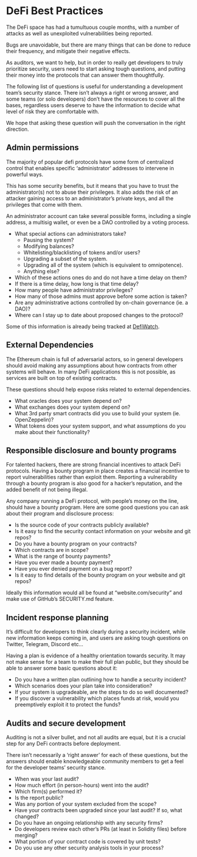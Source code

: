 # DeFi Best Practices



The DeFi space has had a tumultuous couple months, with a number of attacks as well as unexploited vulnerabilities being reported.

Bugs are unavoidable, but there are many things that can be done to reduce their frequency, and mitigate their negative effects.

As auditors, we want to help, but in order to really get developers to truly prioritize security, users need to start asking tough questions, and putting their money into the protocols that can answer them thoughtfully.

The following list of questions is useful for understanding a development team’s security stance. There isn’t always a right or wrong answer, and some teams \(or solo developers\) don’t have the resources to cover all the bases, regardless users deserve to have the information to decide what level of risk they are comfortable with.

We hope that asking these question will push the conversation in the right direction.

## Admin permissions

The majority of popular defi protocols have some form of centralized control that enables specific ‘administrator’ addresses to intervene in powerful ways.

This has some security benefits, but it means that you have to trust the administrator\(s\) not to abuse their privileges. It also adds the risk of an attacker gaining access to an administrator’s private keys, and all the privileges that come with them.

An administrator account can take several possible forms, including a single address, a multisig wallet, or even be a DAO controlled by a voting process.

* What special actions can administrators take?
  * Pausing the system?
  * Modifying balances?
  * Whitelisting/blacklisting of tokens and/or users?
  * Upgrading a subset of the system.
  * Upgrading all of the system \(which is equivalent to omnipotence\).
  * Anything else?
* Which of these actions ones do and do not have a time delay on them?
* If there is a time delay, how long is that time delay?
* How many people have administrator privileges?
* How many of those admins must approve before some action is taken?
* Are any administrative actions controlled by on-chain governance \(ie. a DAO\)?
* Where can I stay up to date about proposed changes to the protocol?

Some of this information is already being tracked at [DefiWatch](https://defiwatch.net/admin-key-config-and-opsec/project-reviews).

## External Dependencies

The Ethereum chain is full of adversarial actors, so in general developers should avoid making any assumptions about how contracts from other systems will behave. In many DeFi applications this is not possible, as services are built on top of existing contracts.

These questions should help expose risks related to external dependencies.

* What oracles does your system depend on?
* What exchanges does your system depend on?
* What 3rd party smart contracts did you use to build your system \(ie. OpenZeppelin\)?
* What tokens does your system support, and what assumptions do you make about their functionality?

## Responsible disclosure and bounty programs

For talented hackers, there are strong financial incentives to attack DeFi protocols. Having a bounty program in place creates a financial incentive to report vulnerabilities rather than exploit them. Reporting a vulnerability through a bounty program is also good for a hacker’s reputation, and the added benefit of not being illegal.

Any company running a DeFi protocol, with people’s money on the line, should have a bounty program. Here are some good questions you can ask about their program and disclosure process:

* Is the source code of your contracts publicly available?
* Is it easy to find the security contact information on your website and git repos?
* Do you have a bounty program on your contracts?
* Which contracts are in scope?
* What is the range of bounty payments?
* Have you ever made a bounty payment?
* Have you ever denied payment on a bug report?
* Is it easy to find details of the bounty program on your website and git repos?

Ideally this information would all be found at “website.com/security” and make use of GitHub’s SECURITY.md feature.

## Incident response planning

It’s difficult for developers to think clearly during a security incident, while new information keeps coming in, and users are asking tough questions on Twitter, Telegram, Discord etc…

Having a plan is evidence of a healthy orientation towards security. It may not make sense for a team to make their full plan public, but they should be able to answer some basic questions about it:

* Do you have a written plan outlining how to handle a security incident?
* Which scenarios does your plan take into consideration?
* If your system is upgradeable, are the steps to do so well documented?
* If you discover a vulnerability which places funds at risk, would you preemptively exploit it to protect the funds?

## Audits and secure development

Auditing is not a silver bullet, and not all audits are equal, but it is a crucial step for any DeFi contracts before deployment.

There isn’t necessarily a ‘right answer’ for each of these questions, but the answers should enable knowledgeable community members to get a feel for the developer teams’ security stance.

* When was your last audit?
* How much effort \(in person-hours\) went into the audit?
* Which firm\(s\) performed it?
* Is the report public?
* Was any portion of your system excluded from the scope?
* Have your contracts been upgraded since your last audit? If so, what changed?
* Do you have an ongoing relationship with any security firms?
* Do developers review each other’s PRs \(at least in Solidity files\) before merging?
* What portion of your contract code is covered by unit tests?
* Do you use any other security analysis tools in your process?

